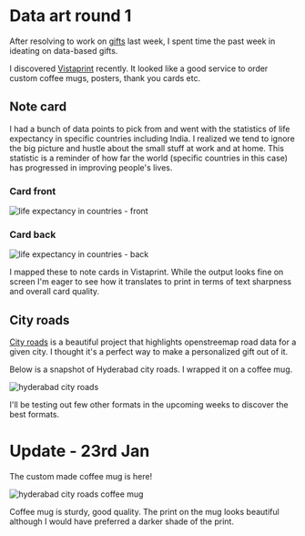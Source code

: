 # Data art round 1

After resolving to work on [gifts](https://bkamapantula.github.io/2020/01/15/gifts.html) last week, I spent time the past week in ideating on data-based gifts.

I discovered [Vistaprint](https://www.vistaprint.in/) recently. It looked like a good service to order custom coffee mugs, posters, thank you cards etc.

## Note card

I had a bunch of data points to pick from and went with the statistics of life expectancy in specific countries including India. I realized we tend to ignore the big picture and hustle about the small stuff at work and at home.
This statistic is a reminder of how far the world (specific countries in this case) has progressed in improving people's lives.

### Card front
![life expectancy in countries - front](../../../../images/card-front-life-expectancy.png)

### Card back
![life expectancy in countries - back](../../../../images/card-back-life-expectancy.png)

I mapped these to note cards in Vistaprint. While the output looks fine on screen I'm eager to see how it translates to print in terms of text sharpness and overall card quality.

## City roads

[City roads](https://anvaka.github.io/city-roads/) is a beautiful project that highlights openstreemap road data for a given city. I thought it's a perfect way to make a personalized gift out of it.

Below is a snapshot of Hyderabad city roads. I wrapped it on a coffee mug.

![hyderabad city roads](../../../../images/city-roads-hyderabad.png)

I'll be testing out few other formats in the upcoming weeks to discover the best formats.

# Update - 23rd Jan

The custom made coffee mug is here!

![hyderabad city roads coffee mug](../../../../images/city-roads-hyderabad-mug.png)

Coffee mug is sturdy, good quality. The print on the mug looks beautiful although I would have preferred a darker shade of the print.
